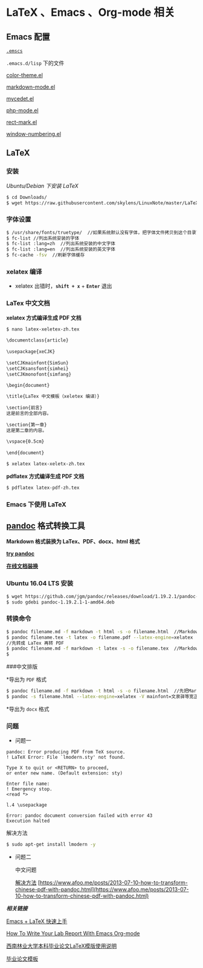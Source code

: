 # LaTeX 、Emacs 、Org-mode 相关

## Emacs 配置

[`.emscs`](https://raw.githubusercontent.com/skylens/mydotfile/master/dot.emacs)

`.emacs.d/lisp` 下的文件

[color-theme.el](https://raw.githubusercontent.com/skylens/mydotfile/master/dot.emacs.d/lisp/color-theme.el)

[markdown-mode.el](https://raw.githubusercontent.com/skylens/mydotfile/master/dot.emacs.d/lisp/markdown-mode.el)

[mycedet.el](https://raw.githubusercontent.com/skylens/mydotfile/master/dot.emacs.d/lisp/mycedet.el)

[php-mode.el](https://raw.githubusercontent.com/skylens/mydotfile/master/dot.emacs.d/lisp/php-mode.el)

[rect-mark.el](https://raw.githubusercontent.com/skylens/mydotfile/master/dot.emacs.d/lisp/rect-mark.el)

[window-numbering.el](https://raw.githubusercontent.com/skylens/mydotfile/master/dot.emacs.d/lisp/window-numbering.el)


## LaTeX 

### 安装

*Ubuntu/Debian 下安装 LaTeX*

```bash
$ cd Downloads/
$ wget https://raw.githubusercontent.com/skylens/LinuxNote/master/LaTeX/pkg
```

###  字体设置

```bash
$ /usr/share/fonts/truetype/  //如果系统默认没有字体，把字体文件拷贝到这个目录下，刷新字体缓存就有这个字体了
$ fc-list //列出系统安装的字体
$ fc-list :lang=zh  //列出系统安装的中文字体
$ fc-list :lang=en  //列出系统安装的英文字体
$ fc-cache -fsv  //刷新字体缓存
```
### xelatex 编译

+ xelatex 出错时，**`shift + x`** + **`Enter`** 退出

### LaTex 中文文档

**xelatex 方式编译生成 PDF 文档**

```bash
$ nano latex-xeletex-zh.tex
  
\documentclass{article}
 
\usepackage{xeCJK}
 
\setCJKmainfont{SimSun}
\setCJKsansfont{simhei}
\setCJKmonofont{simfang}

\begin{document}
  
\title{LaTex 中文模板（xeletex 编译）}
   
\section{前言}
这是前言的全部内容。
 
\section{第一章}
这是第二章的内容。
 
\vspace{0.5cm}
 
\end{document}

$ xelatex latex-xeletx-zh.tex
```

**pdflatex 方式编译生成 PDF 文档**

```bash
$ pdflatex latex-pdf-zh.tex
```

### Emacs 下使用 LaTeX


## [pandoc](http://pandoc.org/) 格式转换工具 

**Markdown 格式装换为 LaTex、PDF、docx、html 格式**

**[try pandoc](https://pandoc.org/try/)**

**[在线文档装换](https://convertio.co/zh/)**

### Ubuntu 16.04 LTS 安装

```bash
$ wget https://github.com/jgm/pandoc/releases/download/1.19.2.1/pandoc-1.19.2.1-1-amd64.deb
$ sudo gdebi pandoc-1.19.2.1-1-amd64.deb
```

### 转换命令

```bash
$ pandoc filename.md -f markdown -t html -s -o filename.html  //Markdown 转 html
$ pandoc filename.tex -t latex -o filename.pdf --latex-engine=xelatex 
//先转成 LaTex 再转 PDF
$ pandoc filename.md -f markdown -t latex -s -o filename.tex  //Markdown 转 LaTex
$ 
```

###中文排版

*导出为 `PDF` 格式

```bash
$ pandoc filename.md -f markdown -t html -s -o filename.html  //先把Markdown转为 html
$ pandoc -s filename.html --latex-engine=xelatex -V mainfont=文泉驿等宽正黑 -o filename.pdf  //在通过指定主要字体来导出为中文PDF
```

*导出为 `docx` 格式

### 问题

* 问题一

```
pandoc: Error producing PDF from TeX source.
! LaTeX Error: File `lmodern.sty' not found.

Type X to quit or <RETURN> to proceed,
or enter new name. (Default extension: sty)

Enter file name: 
! Emergency stop.
<read *> 

l.4 \usepackage

Error: pandoc document conversion failed with error 43
Execution halted
```

解决方法
```bash
$ sudo apt-get install lmodern -y
```

* 问题二

  中文问题

  [解决方法](https://github.com/tzengyuxio/pages/tree/gh-pages/pandoc)
  [https://www.afoo.me/posts/2013-07-10-how-to-transform-chinese-pdf-with-pandoc.html](https://www.afoo.me/posts/2013-07-10-how-to-transform-chinese-pdf-with-pandoc.html)

*__相关链接__*

[Emacs + LaTeX 快速上手](http://cs2.swfc.edu.cn/~wx672/lecture_notes/linux/latex/latex_tutorial.html)

[How To Write Your Lab Report With Emacs Org-mode](http://cs2.swfc.edu.cn/~wx672/lecture_notes/linux/tutorials/org/howto.html)

[西南林业大学本科毕业论文LaTeX模版使用说明](http://cs2.swfu.edu.cn/~wx672/texmf/doc/latex/swfu/swfcthesis/readme.html)

[毕业论文模板](http://cs2.swfu.edu.cn/~wx672/swfcthesis/)
